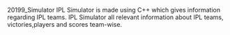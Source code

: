 20199_Simulator
IPL Simulator is made using C++ which gives information regarding IPL teams.
IPL Simulator all relevant information about IPL teams, victories,players and scores team-wise.
